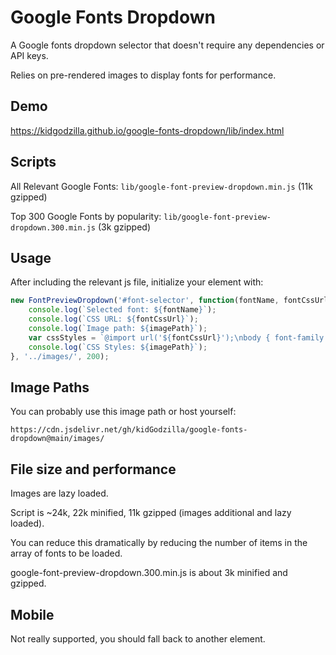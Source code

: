 # Google Fonts Dropdown

A Google fonts dropdown selector that doesn't require any dependencies or API keys. 

Relies on pre-rendered images to display fonts for performance.

## Demo

https://kidgodzilla.github.io/google-fonts-dropdown/lib/index.html

## Scripts

All Relevant Google Fonts: `lib/google-font-preview-dropdown.min.js` (11k gzipped)

Top 300 Google Fonts by popularity: `lib/google-font-preview-dropdown.300.min.js` (3k gzipped)

## Usage

After including the relevant js file, initialize your element with:

```js
new FontPreviewDropdown('#font-selector', function(fontName, fontCssUrl, imagePath) {
    console.log(`Selected font: ${fontName}`);
    console.log(`CSS URL: ${fontCssUrl}`);
    console.log(`Image path: ${imagePath}`);
    var cssStyles = `@import url('${fontCssUrl}');\nbody { font-family: '${fontName}', sans-serif; }`;
    console.log(`CSS Styles: ${imagePath}`);
}, '../images/', 200);
```

## Image Paths

You can probably use this image path or host yourself:

`https://cdn.jsdelivr.net/gh/kidGodzilla/google-fonts-dropdown@main/images/`

## File size and performance

Images are lazy loaded.

Script is ~24k, 22k minified, 11k gzipped (images additional and lazy loaded).

You can reduce this dramatically by reducing the number of items in the array of fonts to be loaded.

google-font-preview-dropdown.300.min.js is about 3k minified and gzipped.

## Mobile

Not really supported, you should fall back to another element.
